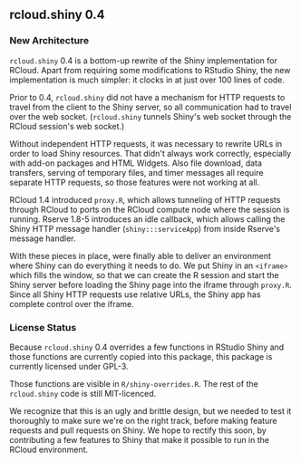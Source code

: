 ## rcloud.shiny 0.4

### New Architecture

`rcloud.shiny` 0.4 is a bottom-up rewrite of the Shiny implementation for RCloud. Apart from
requiring some modifications to RStudio Shiny, the new implementation is much simpler: it clocks in
at just over 100 lines of code.

Prior to 0.4, `rcloud.shiny` did not have a mechanism for HTTP requests to travel from the client to
the Shiny server, so all communication had to travel over the web socket. (`rcloud.shiny` tunnels
Shiny's web socket through the RCloud session's web socket.)

Without independent HTTP requests, it was necessary to rewrite URLs in order to load Shiny
resources. That didn't always work correctly, especially with add-on packages and HTML
Widgets. Also file download, data transfers, serving of temporary files, and timer messages all
require separate HTTP requests, so those features were not working at all.

RCloud 1.4 introduced `proxy.R`, which allows tunneling of HTTP requests through RCloud to ports on
the RCloud compute node where the session is running. Rserve 1.8-5 introduces an idle callback,
which allows calling the Shiny HTTP message handler (`shiny:::serviceApp`) from inside Rserve's
message handler.

With these pieces in place, were finally able to deliver an environment where Shiny can do
everything it needs to do. We put Shiny in an `<iframe>` which fills the window, so that we can
create the R session and start the Shiny server before loading the Shiny page into the iframe
through `proxy.R`. Since all Shiny HTTP requests use relative URLs, the Shiny app has complete
control over the iframe.

### License Status

Because `rcloud.shiny` 0.4 overrides a few functions in RStudio Shiny and those functions are
currently copied into this package, this package is currently licensed under GPL-3.

Those functions are visible in `R/shiny-overrides.R`. The rest of the `rcloud.shiny` code is still
MIT-licenced.

We recognize that this is an ugly and brittle design, but we needed to test it thoroughly to make
sure we're on the right track, before making feature requests and pull requests on Shiny. We hope to
rectify this soon, by contributing a few features to Shiny that make it possible to run in the
RCloud environment.
